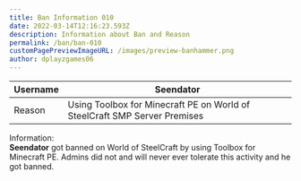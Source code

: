 ```yaml
---
title: Ban Information 010
date: 2022-03-14T12:16:23.593Z
description: Information about Ban and Reason
permalink: /ban/ban-010
customPagePreviewImageURL: /images/preview-banhammer.png
author: dplayzgames06
---
```

| Username | Seendator                                                                 |
| -------- | ------------------------------------------------------------------------- |
| Reason   | Using Toolbox for Minecraft PE on World of SteelCraft SMP Server Premises |

Information:\
**Seendator** got banned on World of SteelCraft by using Toolbox for Minecraft PE. Admins did not and will never ever tolerate this activity and he got banned.